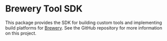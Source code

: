 ﻿# Brewery Tool SDK

This package provides the SDK for building custom tools and implementing build platforms for [Brewery](https://github.com/Valax321/Brewery). See the GitHub repository for more information on this project.